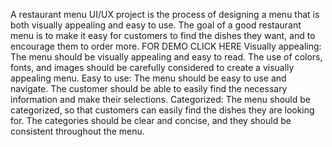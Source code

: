 A restaurant menu UI/UX project is the process of designing a menu that is
both visually appealing and easy to use. The goal of a good restaurant menu
is to make it easy for customers to find the dishes they want, and to
encourage them to order more.
FOR DEMO CLICK HERE
Visually appealing: The menu should be visually appealing and easy to read. The use of
colors, fonts, and images should be carefully considered to create a visually appealing
menu.
Easy to use: The menu should be easy to use and navigate. The customer should be able to
easily find the necessary information and make their selections.
Categorized: The menu should be categorized, so that customers can easily find the dishes
they are looking for. The categories should be clear and concise, and they should be
consistent throughout the menu.
